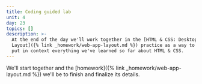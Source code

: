```yaml
---
title: Coding guided lab
unit: 4
day: 23
topics: []
description: >-
  At the end of the day we'll work together in the [HTML & CSS: Desktop Web App
  Layout]({% link _homework/web-app-layout.md %}) practice as a way to review a
  put in context everything we've learned so far about HTML & CSS.
---
```

We'll start together and the [homework]({% link _homework/web-app-layout.md %}) we'll be to finish and finalize its details.
